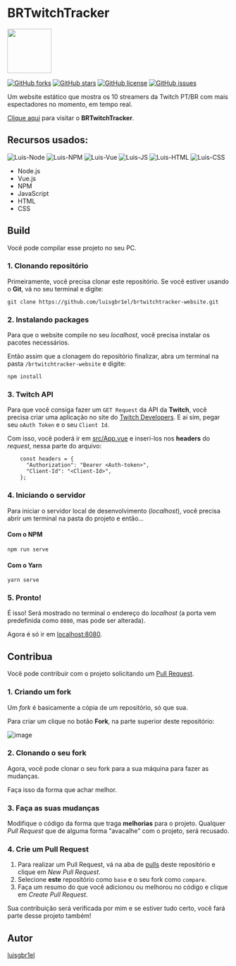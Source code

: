 # BRTwitchTracker
<img width="100px" src="https://brtwitchtracker.vercel.app/img/logo_vector.960df01a.svg" />

[![GitHub forks](https://img.shields.io/github/forks/luisgbr1el/brtwitchtracker-website?style=for-the-badge)](https://github.com/luisgbr1el/brtwitchtracker-website/network)
[![GitHub stars](https://img.shields.io/github/stars/luisgbr1el/brtwitchtracker-website?style=for-the-badge)](https://github.com/luisgbr1el/brtwitchtracker-website/stargazers)
[![GitHub license](https://img.shields.io/github/license/luisgbr1el/brtwitchtracker-website?style=for-the-badge)](https://github.com/luisgbr1el/brtwitchtracker-website/blob/main/LICENSE)
[![GitHub issues](https://img.shields.io/github/issues/luisgbr1el/brtwitchtracker-website?style=for-the-badge)](https://github.com/luisgbr1el/brtwitchtracker-website/issues)

Um website estático que mostra os 10 streamers da Twitch PT/BR com mais espectadores no momento, em tempo real.

[Clique aqui](https://brtwitchtracker.vercel.app) para visitar o **BRTwitchTracker**.

## Recursos usados:
<img  alt="Luis-Node" src="https://img.shields.io/badge/Node.js-black?style=for-the-badge&logo=node.js&logoColor=white"> <img  alt="Luis-NPM" src="https://img.shields.io/badge/NPM-black?style=for-the-badge&logo=npm&logoColor=white"> <img  alt="Luis-Vue" src="https://img.shields.io/badge/Vue.js-black?style=for-the-badge&logo=vue.js&logoColor=white"> <img  alt="Luis-JS" src="https://img.shields.io/badge/JavaScript-black?style=for-the-badge&logo=javascript&logoColor=white"> <img  alt="Luis-HTML" src="https://img.shields.io/badge/HTML-black?style=for-the-badge&logo=html5&logoColor=white"> <img  alt="Luis-CSS" src="https://img.shields.io/badge/CSS-black?style=for-the-badge&logo=css3&logoColor=white">
- Node.js
- Vue.js
- NPM
- JavaScript
- HTML
- CSS


## Build
Você pode compilar esse projeto no seu PC.
### 1. Clonando repositório
Primeiramente, você precisa clonar este repositório. Se você estiver usando o **Git**, vá no seu terminal e digite:
```git
git clone https://github.com/luisgbr1el/brtwitchtracker-website.git
```

### 2. Instalando packages
Para que o website compile no seu *localhost*, você precisa instalar os pacotes necessários.

Então assim que a clonagem do repositório finalizar, abra um terminal na pasta `/brtwitchtracker-website` e digite:
```node
npm install
```

### 3. Twitch API
Para que você consiga fazer um `GET Request` da API da **Twitch**, você precisa criar uma aplicação no site do [Twitch Developers](https://dev.twitch.tv). E aí sim, pegar seu `oAuth Token` e o seu `Client Id`.

Com isso, você poderá ir em [src/App.vue](https://github.com/luisgbr1el/brtwitchtracker-website/blob/main/src/App.vue) e inserí-los nos **headers** do *request*, nessa parte do arquivo:
```vue
    const headers = {
      "Authorization": "Bearer <Auth-token>",
      "Client-Id": "<Client-Id>",
    };
```

### 4. Iniciando o servidor
Para iniciar o servidor local de desenvolvimento (*localhost*), você precisa abrir um terminal na pasta do projeto e então...

#### Com o NPM
```node
npm run serve
```

#### Com o Yarn
```node
yarn serve
```

### 5. Pronto!
É isso! Será mostrado no terminal o endereço do *localhost* (a porta vem predefinida como `8080`, mas pode ser alterada).

Agora é só ir em [localhost:8080](http://localhost:8080).

## Contribua
Você pode contribuir com o projeto solicitando um [Pull Request](https://github.com/luisgbr1el/brtwitchtracker-website/pulls).

### 1. Criando um fork
Um *fork* é basicamente a cópia de um repositório, só que sua.

Para criar um clique no botão **Fork**, na parte superior deste repositório:

![image](https://user-images.githubusercontent.com/62726888/155862651-8be8c9c2-437a-4551-a956-ee726c683272.png)

### 2. Clonando o seu fork
Agora, você pode clonar o seu fork para a sua máquina para fazer as mudanças.

Faça isso da forma que achar melhor.

### 3. Faça as suas mudanças
Modifique o código da forma que traga **melhorias** para o projeto. Qualquer *Pull Request* que de alguma forma "avacalhe" com o projeto, será recusado.

### 4. Crie um Pull Request
1. Para realizar um Pull Request, vá na aba de [pulls](https://github.com/luisgbr1el/brtwitchtracker-website/pulls) deste repositório e clique em *New Pull Request*.
2. Selecione **este** repositório como `base` e o seu fork como `compare`.
3. Faça um resumo do que você adicionou ou melhorou no código e clique em *Create Pull Request*.

Sua contribuição será verificada por mim e se estiver tudo certo, você fará parte desse projeto também!

## Autor
[luisgbr1el](https://github.com/luisgbr1el)
